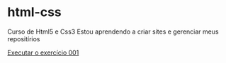 # html-css
 Curso de Html5 e Css3
 Estou aprendendo a criar sites e gerenciar meus repositírios

 <a href="https://emanueldeoliveira.github.io/html-css/Exercícios-M01/ex001/index.html">Executar o exercício 001
